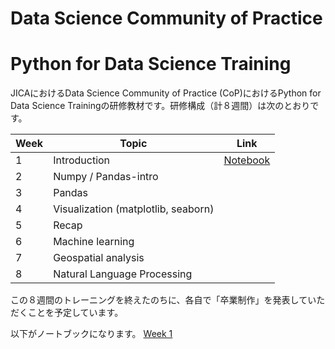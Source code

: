 # Data Science Community of Practice
# Python for Data Science Training

JICAにおけるData Science Community of Practice (CoP)におけるPython for Data Science Trainingの研修教材です。研修構成（計８週間）は次のとおりです。

| Week  | Topic | Link |
| ------------- | ------------- | ------------- |
| 1 | Introduction | [Notebook](https://github.com/hiroyokoi/DataSceienceCoP_Python_for_Data_Science/blob/master/Week1/Week1-Intro.ipynb) |
| 2 | Numpy / Pandas-intro  |
| 3 | Pandas |
| 4 | Visualization (matplotlib, seaborn) |
| 5 | Recap |
| 6 | Machine learning |
| 7 | Geospatial analysis |
| 8 | Natural Language Processing |

この８週間のトレーニングを終えたのちに、各自で「卒業制作」を発表していただくことを予定しています。

以下がノートブックになります。
[Week 1](master/Week1/Week1-Intro.ipynb)
